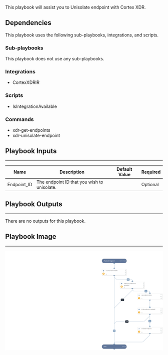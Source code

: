This playbook will assist you to Unisolate endpoint with Cortex XDR.

## Dependencies
This playbook uses the following sub-playbooks, integrations, and scripts.

### Sub-playbooks
This playbook does not use any sub-playbooks.

### Integrations
* CortexXDRIR

### Scripts
* IsIntegrationAvailable

### Commands
* xdr-get-endpoints
* xdr-unisolate-endpoint

## Playbook Inputs
---

| **Name** | **Description** | **Default Value** | **Required** |
| --- | --- | --- | --- |
| Endpoint_ID | The endpoint ID that you wish to unisolate. |  | Optional |

## Playbook Outputs
---
There are no outputs for this playbook.

## Playbook Image
---
![Cortex XDR - Unisolate Endpoint](https://raw.githubusercontent.com/demisto/content/4966d5a5c9b80af03106f8da8dcd8512b3cb259e/Packs/CortexXDR/doc_files/Cortex_XDR_-_Unisolate_Endpoint.png)